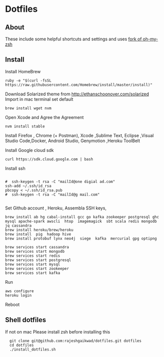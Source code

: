 # Dotfiles

## About

These include some helpful shortcuts and settings and uses [fork of oh-my-zsh](https://github.com/rajeshgaikwad/oh-my-zsh) 



## Install

  Install HomeBrew
  ```
  ruby -e "$(curl -fsSL https://raw.githubusercontent.com/Homebrew/install/master/install)"
  ```

  Download Solarized theme from http://ethanschoonover.com/solarized Import in mac terminal set default
   ```
  brew install wget nvm                                                                                                       
   ```


  Open Xcode and Agree the Agreement
   ```
  nvm install stable
   ```

  Install Firefox , Chrome (+ Postman), Xcode ,Sublime Text, Eclipse ,Visual Studio Code,Docker, Android Studio, Genymotion ,Heroku ToolBelt


  Install Google cloud sdk
   ```
  curl https://sdk.cloud.google.com | bash
   ```
  
  Install ssh

   ```

#  ssh-keygen -t rsa -C "mailId@one digial ad.com"
  ssh-add ~/.ssh/id_rsa
  pbcopy < ~/.ssh/id_rsa.pub
 #  ssh-keygen -t rsa -C "mailId@g mail.com"

 
   ```

  Set Github account , Heroku, Assembla SSH keys, 


   ```
brew install ab hg cabal-install gcc go kafka zookeeper postgresql ghc mysql apache-spark awscli  htop  imagemagick  sbt scala redis mongodb jq cassandra
brew install heroku/brew/heroku
brew install  pig  hadoop hive 
brew install protobuf lynx neo4j  siege  kafka  mercurial gpg optipng

brew services start cassandra
brew services start mongodb
brew services start redis
brew services start postgresql
brew services start mysql
brew services start zookeeper
brew services start kafka
   ```
  Run  
   ```
   aws configure
   heroku login
   ```

  Reboot

## Shell dotfiles

  If not on mac Please install zsh before installing this
  ```
    git clone git@github.com:rajeshgaikwad/dotfiles.git dotfiles
    cd dotfiles
    ./install_dotfiles.sh
  ```

